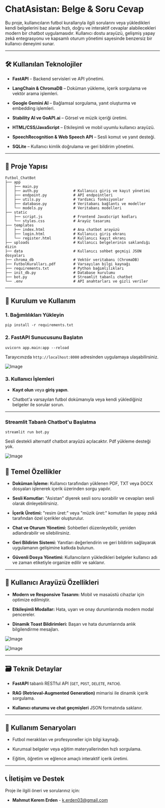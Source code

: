
# ChatAsistan: Belge & Soru Cevap

Bu proje, kullanıcıların futbol kurallarıyla ilgili sorularını veya yükledikleri kendi belgelerini baz alarak hızlı, doğru ve interaktif cevaplar alabilecekleri modern bir chatbot uygulamasıdır. Kullanıcı dostu arayüzü, gelişmiş yapay zekâ entegrasyonu ve kapsamlı oturum yönetimi sayesinde benzersiz bir kullanıcı deneyimi sunar.

----------

## 🛠️ Kullanılan Teknolojiler

-   **FastAPI** – Backend servisleri ve API yönetimi.
    
-   **LangChain & ChromaDB** – Doküman yükleme, içerik sorgulama ve vektör arama işlemleri.
    
-   **Google Gemini AI** – Bağlamsal sorgulama, yanıt oluşturma ve embedding işlemleri.
    
-   **Stability AI ve GoAPI.ai** – Görsel ve müzik içeriği üretimi.
    
-   **HTML/CSS/JavaScript** – Etkileşimli ve mobil uyumlu kullanıcı arayüzü.
    
-   **SpeechRecognition & Web Speech API** – Sesli komut ve yanıt desteği.
    
-   **SQLite** – Kullanıcı kimlik doğrulama ve geri bildirim yönetimi.
    

----------

## 📁 Proje Yapısı

```
Futbol_ChatBot
├── app
│   ├── main.py      
│   ├── auth.py                # Kullanıcı giriş ve kayıt yönetimi
│   ├── endpoint.py            # API endpointleri
│   ├── utils.py               # Yardımcı fonksiyonlar
│   ├── database.py            # Veritabanı bağlantı ve modeller
│   └── models.py              # Veritabanı modelleri
├── static
│   ├── script.js              # Frontend JavaScript kodları
│   └── styles.css             # Arayüz tasarımı
├── templates
│   ├── index.html             # Ana chatbot arayüzü
│   ├── login.html             # Kullanıcı giriş ekranı
│   └── register.html          # Kullanıcı kayıt ekranı
├── uploads                    # Kullanıcı belgelerinin saklandığı dizin
├── data                       # Kullanıcı sohbet geçmişi JSON dosyaları
├── chroma_db                  # Vektör veritabanı (ChromaDB)
├── FutbolKuralları.pdf        # Varsayılan bilgi kaynağı
├── requirements.txt           # Python bağımlılıkları
├── init_db.py                 # Database kurulumu
├── bot.py                     # Streamlit tabanlı chatbot
└── .env                       # API anahtarları ve gizli veriler
```

----------

## 🚀 Kurulum ve Kullanım

### 1. Bağımlılıkları Yükleyin

```
pip install -r requirements.txt
```

### 2. FastAPI Sunucusunu Başlatın

```
uvicorn app.main:app --reload
```

Tarayıcınızda `http://localhost:8000` adresinden uygulamaya ulaşabilirsiniz.

![Image](https://github.com/user-attachments/assets/28bbbcf8-430b-40d8-8f05-9a0e8f535e9d)

### 3. Kullanıcı İşlemleri

-   **Kayıt olun** veya **giriş yapın**.
    
-   Chatbot'a varsayılan futbol dokümanıyla veya kendi yüklediğiniz belgeler ile sorular sorun.
    

----------
### Streamlit Tabanlı Chatbot'u Başlatma
```
streamlit run bot.py
```
Sesli destekli alternatif chatbot arayüzü açılacaktır. Pdf yükleme desteği yok.

![Image](https://github.com/user-attachments/assets/cdf23fdb-5dac-4e8c-8f42-df8286f0803e)


## 🌟 Temel Özellikler

-   **Doküman İşleme:** Kullanıcı tarafından yüklenen PDF, TXT veya DOCX dosyaları işlenerek içerik üzerinden sorgu yapılır.
    
-   **Sesli Komutlar:** "Asistan" diyerek sesli soru sorabilir ve cevapları sesli olarak dinleyebilirsiniz.
    
-   **İçerik Üretimi:** "resim üret:" veya "müzik üret:" komutları ile yapay zekâ tarafından özel içerikler oluşturulur.
    
-   **Chat ve Oturum Yönetimi:** Sohbetleri düzenleyebilir, yeniden adlandırabilir ve silebilirsiniz.
    
-   **Geri Bildirim Sistemi:** Yanıtları değerlendirin ve geri bildirim sağlayarak uygulamanın gelişimine katkıda bulunun.
    
-   **Güvenli Dosya Yönetimi:** Kullanıcıların yükledikleri belgeler kullanıcı adı ve zaman etiketiyle organize edilir ve saklanır.
    

----------

## 🎨 Kullanıcı Arayüzü Özellikleri

-   **Modern ve Responsive Tasarım:** Mobil ve masaüstü cihazlar için optimize edilmiştir.
    
-   **Etkileşimli Modallar:** Hata, uyarı ve onay durumlarında modern modal pencereler.
    
-   **Dinamik Toast Bildirimleri:** Başarı ve hata durumlarında anlık bilgilendirme mesajları.


![Image](https://github.com/user-attachments/assets/c1f02dd7-2206-4003-b408-414ae970b0a5)



![Image](https://github.com/user-attachments/assets/767e8868-1fd0-43c2-8015-8ec746b21e41)
    
----------

## 🗃️ Teknik Detaylar

-   **FastAPI** tabanlı RESTful API (`GET`, `POST`, `DELETE`, `PATCH`).
    
-   **RAG (Retrieval-Augmented Generation)** mimarisi ile dinamik içerik sorgulama.
    
-   **Kullanıcı oturumu ve chat geçmişleri** JSON formatında saklanır.
    

----------

## 📌 Kullanım Senaryoları

-   Futbol meraklıları ve profesyoneller için bilgi kaynağı.
    
-   Kurumsal belgeler veya eğitim materyallerinden hızlı sorgulama.
    
-   Eğitim, öğretim ve eğlence amaçlı interaktif içerik üretimi.
    

----------

## 📞 İletişim ve Destek

Proje ile ilgili öneri ve sorularınız için:

-   **Mahmut Kerem Erden** - k.erden03@gmail.com
